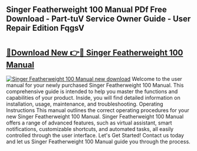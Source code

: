 ## Singer Featherweight 100 Manual PDf Free Download - Part-tuV Service Owner Guide - User Repair Edition FqgsV

# <h2><a href="http://bc98649.oget.top/?id=Singer+Featherweight+100+Manual">🔗Download New 👉🔴 Singer Featherweight 100 Manual</a></h2>

[![Singer Featherweight 100 Manual new download](https://i.imgur.com/5g1atiW.png)](http://bc98649.oget.top/?id=Singer+Featherweight+100+Manual)
Welcome to the user manual for your newly purchased Singer Featherweight 100 Manual. This comprehensive guide is intended to help you master the functions and capabilities of your product. Inside, you will find detailed information on installation, usage, maintenance, and troubleshooting. Operating Instructions This manual outlines the correct operating procedures for your new Singer Featherweight 100 Manual. Singer Featherweight 100 Manual offers a range of advanced features, such as virtual assistant, smart notifications, customizable shortcuts, and automated tasks, all easily controlled through the user interface. Let's Get Started! Contact us today and let us Singer Featherweight 100 Manual guide you through the process.
